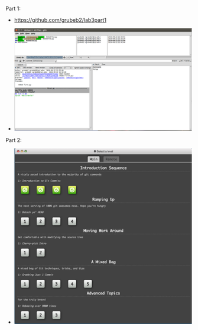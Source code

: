 Part 1:
- https://github.com/grubeb2/lab3part1

- ![gitk](https://raw.githubusercontent.com/grubeb2/CSCI2693/master/imgs/gitk_screenshot.png)

Part 2:

- ![learninggitbranching](https://raw.githubusercontent.com/grubeb2/CSCI2693/master/imgs/learninggitbranching.png)
